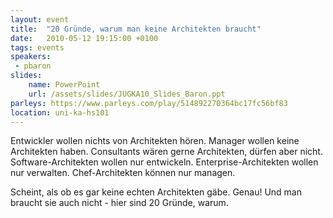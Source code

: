 ```yaml
---
layout: event
title:  "20 Gründe, warum man keine Architekten braucht"
date:   2010-05-12 19:15:00 +0100
tags: events
speakers:
 - pbaron
slides:
    name: PowerPoint
    url: /assets/slides/JUGKA10_Slides_Baron.ppt
parleys: https://www.parleys.com/play/514892270364bc17fc56bf83
location: uni-ka-hs101
---
```


Entwickler wollen nichts von Architekten hören.
Manager wollen keine Architekten haben.
Consultants wären gerne Architekten, dürfen aber nicht.
Software-Architekten wollen nur entwickeln.
Enterprise-Architekten wollen nur verwalten.
Chef-Architekten können nur managen.

Scheint, als ob es gar keine echten Architekten gäbe. Genau! Und man braucht sie auch nicht - hier sind 20 Gründe, warum.
